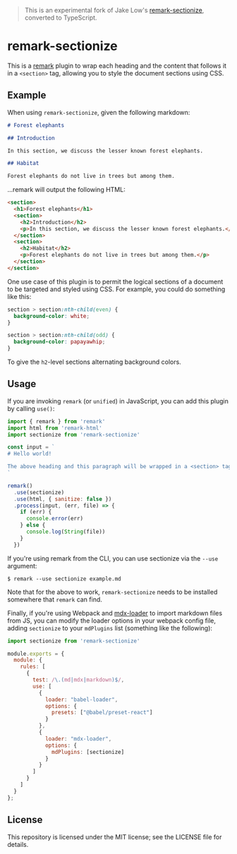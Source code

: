 
> This is an experimental fork of Jake Low's [remark-sectionize](https://github.com/jake-low/remark-sectionize), converted to TypeScript.


# remark-sectionize

This is a [remark](https://github.com/remarkjs/remark) plugin to wrap each
heading and the content that follows it in a `<section>` tag, allowing you to
style the document sections using CSS.

## Example

When using `remark-sectionize`, given the following markdown:

```md
# Forest elephants

## Introduction

In this section, we discuss the lesser known forest elephants.

## Habitat

Forest elephants do not live in trees but among them.
```

...remark will output the following HTML:

```html
<section>
  <h1>Forest elephants</h1>
  <section>
    <h2>Introduction</h2>
    <p>In this section, we discuss the lesser known forest elephants.</p>
  </section>
  <section>
    <h2>Habitat</h2>
    <p>Forest elephants do not live in trees but among them.</p>
  </section>
</section>
```

One use case of this plugin is to permit the logical sections of a document to
be targeted and styled using CSS. For example, you could do something like
this:

```css
section > section:nth-child(even) {
  background-color: white;
}

section > section:nth-child(odd) {
  background-color: papayawhip;
}
```

To give the `h2`-level sections alternating background colors.

## Usage

If you are invoking `remark` (or `unified`) in JavaScript, you can add this
plugin by calling `use()`:

```js
import { remark } from 'remark'
import html from 'remark-html'
import sectionize from 'remark-sectionize'

const input = `
# Hello world!

The above heading and this paragraph will be wrapped in a <section> tag.
`

remark()
  .use(sectionize)
  .use(html, { sanitize: false })
  .process(input, (err, file) => {
    if (err) {
      console.error(err)
    } else {
      console.log(String(file))
    }
  })
```

If you're using remark from the CLI, you can use sectionize via the `--use`
argument:

```
$ remark --use sectionize example.md
```

Note that for the above to work, `remark-sectionize` needs to be installed
somewhere that `remark` can find.

Finally, if you're using Webpack and
[mdx-loader](https://www.npmjs.com/package/mdx-loader) to import markdown files
from JS, you can modify the loader options in your webpack config file, adding
`sectionize` to your `mdPlugins` list (something like the following):

```js
import sectionize from 'remark-sectionize'

module.exports = {
  module: {
    rules: [
      {
        test: /\.(md|mdx|markdown)$/,
        use: [
          {
            loader: "babel-loader",
            options: {
              presets: ["@babel/preset-react"]
            }
          },
          {
            loader: "mdx-loader",
            options: {
              mdPlugins: [sectionize]
            }
          }
        ]
      }
    ]
  }
};
```

## License

This repository is licensed under the MIT license; see the LICENSE file for details.
